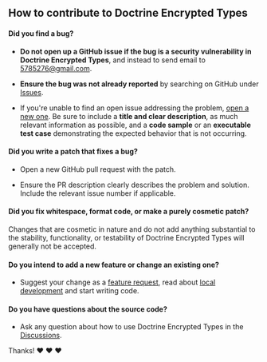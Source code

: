 ## How to contribute to Doctrine Encrypted Types

#### Did you find a bug?

* **Do not open up a GitHub issue if the bug is a security vulnerability in Doctrine Encrypted Types**,
  and instead to send email to 5785276@gmail.com.

* **Ensure the bug was not already reported** by searching on GitHub under [Issues](https://github.com/Aeliot-Tm/todo-registrar/issues).

* If you're unable to find an open issue addressing the problem, [open a new one](https://github.com/Aeliot-Tm/todo-registrar/issues/new/choose).
  Be sure to include a **title and clear description**, as much relevant information as possible, and a **code sample**
  or an **executable test case** demonstrating the expected behavior that is not occurring.

#### Did you write a patch that fixes a bug?

* Open a new GitHub pull request with the patch.

* Ensure the PR description clearly describes the problem and solution. Include the relevant issue number if applicable.

#### Did you fix whitespace, format code, or make a purely cosmetic patch?

Changes that are cosmetic in nature and do not add anything substantial to the stability, functionality,
or testability of Doctrine Encrypted Types will generally not be accepted.

#### Do you intend to add a new feature or change an existing one?

* Suggest your change as a [feature request](https://github.com/Aeliot-Tm/todo-registrar/issues/new?assignees=&labels=enhancement&projects=&template=3_FEATURE_REQUEST.md),
  read about [local development](../docs/local_development.md) and start writing code.

#### Do you have questions about the source code?

* Ask any question about how to use Doctrine Encrypted Types in the [Discussions](https://github.com/Aeliot-Tm/todo-registrar/discussions).

Thanks! :heart: :heart: :heart:
